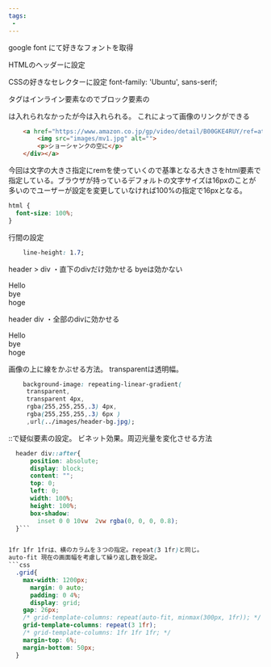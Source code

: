 ```yaml
---
tags:
 - 
---
```


google font にて好きなフォントを取得

HTMLのヘッダーに設定
<link href="https://fonts.googleapis.com/css2?family=Ubuntu&display=swap" rel="stylesheet">
CSSの好きなセレクターに設定
font-family: 'Ubuntu', sans-serif;


<a>タグはインライン要素なのでブロック要素の<div>は入れられなかったが今は入れられる。
これによって画像のリンクができる

```html
    <a href="https://www.amazon.co.jp/gp/video/detail/B00GKE4RUY/ref=atv_dp_share_cu_r"><div class="item">
        <img src="images/mv1.jpg" alt="">
        <p>ショーシャンクの空に</p>
    </div></a>


```

今回は文字の大きさ指定にremを使っていくので基準となる大きさをhtml要素で指定している。ブラウザが持っているデフォルトの文字サイズは16pxのことが多いのでユーザーが設定を変更していなければ100%の指定で16pxとなる。

```css
html {
  font-size: 100%;
}

```

行間の設定
```css
    line-height: 1.7;
```

header > div
・直下のdivだけ効かせる
byeは効かない
<head>
    <div>Hello</div>
    <section>
        <div>bye</div>
    </section>
        <div>hoge</div>
</head>

header div
・全部のdivに効かせる

<head>
    <div>Hello</div>
    <section>
        <div>bye</div>
    </section>
        <div>hoge</div>
</head>

画像の上に線をかぶせる方法。
transparentは透明幅。

```css
    background-image: repeating-linear-gradient(
     transparent, 
     transparent 4px, 
     rgba(255,255,255,.3) 4px, 
     rgba(255,255,255,.3) 6px )
     ,url(../images/header-bg.jpg);

```

::で疑似要素の設定。
ビネット効果。周辺光量を変化させる方法

```css
  header div::after{
      position: absolute;
      display: block;
      content: "";
      top: 0;
      left: 0;
      width: 100%;
      height: 100%;
      box-shadow: 
        inset 0 0 10vw  2vw rgba(0, 0, 0, 0.8);
  }```


1fr 1fr 1frは、横のカラムを３つの指定。repeat(3 1fr)と同じ。
auto-fit 現在の画面幅を考慮して繰り返し数を設定。
```css
  .grid{
    max-width: 1200px;
      margin: 0 auto;
      padding: 0 4%;
      display: grid;
    gap: 26px;
    /* grid-template-columns: repeat(auto-fit, minmax(300px, 1fr)); */
    grid-template-columns: repeat(3 1fr);
    /* grid-template-columns: 1fr 1fr 1fr; */
    margin-top: 6%;
    margin-bottom: 50px;
  }
```